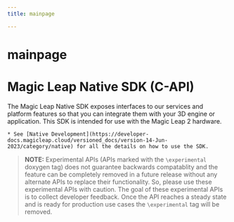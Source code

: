 ```yaml
---
title: mainpage

---
```


# mainpage



# Magic Leap Native SDK (C-API)

The Magic Leap Native SDK exposes interfaces to our services and platform features so that you can integrate them with your 3D engine or application. This SDK is intended for use with the Magic Leap 2 hardware.

    * See [Native Development](https://developer-docs.magicleap.cloud/versioned_docs/version-14-Jun-2023/category/native) for all the details on how to use the SDK.

> **NOTE:** Experimental APIs (APIs marked with the `\experimental` doxygen tag) does not guarantee backwards compatablity and the feature can be completely removed in a future release without any alternate APIs to replace their functionality. So, please use these experimental APIs with caution. The goal of these experimental APIs is to collect developer feedback. Once the API reaches a steady state and is ready for production use cases the `\experimental` tag will be removed.


